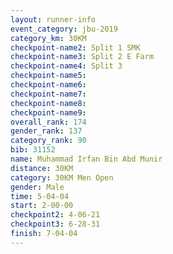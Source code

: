 ```yaml
---
layout: runner-info 
event_category: jbu-2019 
category_km: 30KM 
checkpoint-name2: Split 1 SMK 
checkpoint-name3: Split 2 E Farm 
checkpoint-name4: Split 3 
checkpoint-name5: 
checkpoint-name6: 
checkpoint-name7: 
checkpoint-name8: 
checkpoint-name9: 
overall_rank: 174
gender_rank: 137
category_rank: 90
bib: 31152
name: Muhammad Irfan Bin Abd Munir
distance: 30KM
category: 30KM Men Open
gender: Male
time: 5-04-04
start: 2-00-00
checkpoint2: 4-06-21
checkpoint3: 6-28-31
finish: 7-04-04
---
```

